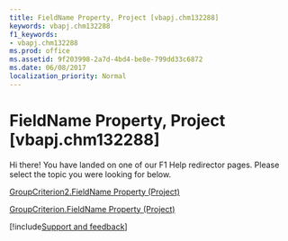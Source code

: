 ```yaml
---
title: FieldName Property, Project [vbapj.chm132288]
keywords: vbapj.chm132288
f1_keywords:
- vbapj.chm132288
ms.prod: office
ms.assetid: 9f203998-2a7d-4bd4-be8e-799dd33c6872
ms.date: 06/08/2017
localization_priority: Normal
---
```



# FieldName Property, Project [vbapj.chm132288]

Hi there! You have landed on one of our F1 Help redirector pages. Please select the topic you were looking for below.

[GroupCriterion2.FieldName Property (Project)](http://msdn.microsoft.com/library/6828c1eb-aaa2-6538-0d92-6a458e678a20%28Office.15%29.aspx)

[GroupCriterion.FieldName Property (Project)](http://msdn.microsoft.com/library/64238cb9-0829-01ab-1195-41fc588d45bf%28Office.15%29.aspx)

[!include[Support and feedback](~/includes/feedback-boilerplate.md)]